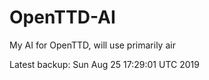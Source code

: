 # OpenTTD-AI
My AI for OpenTTD, will use primarily air

Latest backup: Sun Aug 25 17:29:01 UTC 2019
